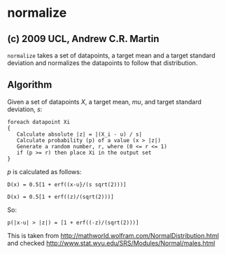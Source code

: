 normalize
=========

(c) 2009 UCL, Andrew C.R. Martin
--------------------------------

`normalize` takes a set of datapoints, a target mean and a target
standard deviation and normalizes the datapoints to follow that
distribution.

Algorithm
---------

Given a set of datapoints *X*, a target mean, *mu*, and target
standard deviation, *s*:

```
foreach datapoint Xi
{
   Calculate absolute |z| = |(X_i - u) / s|
   Calculate probability (p) of a value (x > |z|)
   Generate a random number, r, where (0 <= r <= 1)
   if (p >= r) then place Xi in the output set
}
```


*p* is calculated as follows:

```
D(x) = 0.5[1 + erf((x-u}/(s sqrt(2)))]

D(x) = 0.5[1 + erf((z)/(sqrt(2)))]
```

So:
```
p(|x-u| > |z|) = [1 + erf((-z)/(sqrt(2)))]
```

This is taken from
http://mathworld.wolfram.com/NormalDistribution.html and checked
http://www.stat.wvu.edu/SRS/Modules/Normal/males.html
